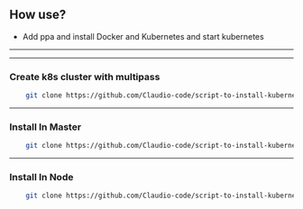 ## How use?

- Add ppa and install Docker and Kubernetes and start kubernetes

---
---

### Create k8s cluster with multipass
```bash
    git clone https://github.com/Claudio-code/script-to-install-kubernetes.git && cd ./script-to-install-kubernetes && sudo ./kubernetes_cluster_install.sh
```

---

### Install In Master
```bash
    git clone https://github.com/Claudio-code/script-to-install-kubernetes.git && cd ./script-to-install-kubernetes && sudo ./install_how_root.sh
```

---

### Install In Node
```bash
    git clone https://github.com/Claudio-code/script-to-install-kubernetes.git && cd ./script-to-install-kubernetes && sudo ./install_how_root_node.sh
```
